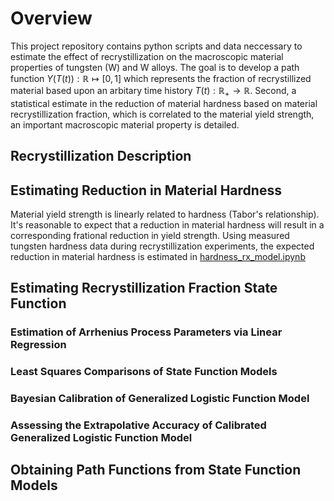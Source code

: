# Overview

This project repository contains python scripts and data neccessary to estimate the effect of recrystillization on the macroscopic material properties of tungsten (W) and W alloys. 
The goal is to develop a path function $Y(T(t)): \mathbb{R} \mapsto [0,1]$ which represents the fraction of recrystillized material based upon an arbitary time history $T(t): \mathbb{R}_+ \to \mathbb{R}$. 
Second, a statistical estimate in the reduction of material hardness based on material recrystillization fraction, which is correlated to the material yield strength, an important macroscopic material property is detailed. 

## Recrystillization Description 

## Estimating Reduction in Material Hardness
Material yield strength is linearly related to hardness (Tabor's relationship). It's reasonable to expect that a reduction in material hardness will result in a corresponding frational reduction in yield strength. 
Using measured tungsten hardness data during recrystillization experiments, the expected reduction in material hardness is estimated in [hardness_rx_model.ipynb](hardness_rx_model.ipynb)
## Estimating Recrystillization Fraction State Function
### Estimation of Arrhenius Process Parameters via Linear Regression
### Least Squares Comparisons of State Function Models
### Bayesian Calibration of Generalized Logistic Function Model
### Assessing the Extrapolative Accuracy of Calibrated Generalized Logistic Function Model
## Obtaining Path Functions from State Function Models

